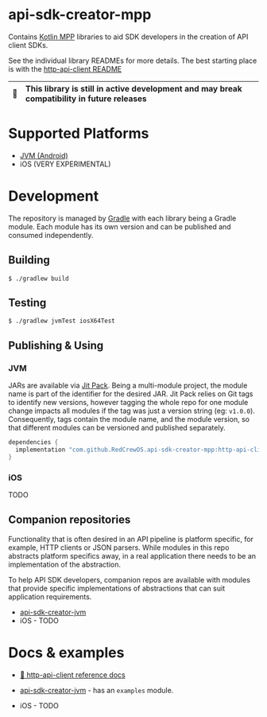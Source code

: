 # api-sdk-creator-mpp

Contains [Kotlin MPP](https://kotlinlang.org/docs/mpp-get-started.html) libraries to aid SDK developers in the creation of API client SDKs.

See the individual library READMEs for more details. The best starting place is with the
[http-api-client README](http-api-client/README.md)

| :memo: | This library is still in active development and may break compatibility in future releases |
|--------|:------------------------------------------------------------------------------------------|

# Supported Platforms
- [JVM (Android)](https://github.com/RedCrewOS/api-sdk-creator-jvm/)
- iOS (VERY EXPERIMENTAL)

# Development

The repository is managed by [Gradle](https://gradle.org/) with each library being a Gradle module. Each module has
its own version and can be published and consumed independently.

## Building

```shell
$ ./gradlew build
```

## Testing

```shell
$ ./gradlew jvmTest iosX64Test
```

## Publishing & Using

### JVM

JARs are available via [Jit Pack](https://jitpack.io/#RedCrewOS/api-sdk-creator-mpp). Being a multi-module project,
the module name is part of the identifier for the desired JAR. Jit Pack relies on Git tags to identify new versions, however tagging the whole repo for one module change impacts all modules if the tag was just a version string (eg: `v1.0.0`). Consequently, tags contain the module name, and the module version, so that different modules can be versioned and published separately. 

```groovy
dependencies {
  implementation "com.github.RedCrewOS.api-sdk-creator-mpp:http-api-client:http-api-client_v0.5.0"
}
```

### iOS

TODO

## Companion repositories

Functionality that is often desired in an API pipeline is platform specific, for example, HTTP clients or JSON parsers. While modules in this repo abstracts platform specifics away, in a real application there needs to be an implementation of the abstraction.

To help API SDK developers, companion repos are available with modules that provide specific implementations of abstractions that can suit application requirements.

- [api-sdk-creator-jvm](https://github.com/RedCrewOS/api-sdk-creator-jvm)
- iOS - TODO

# Docs & examples

- [📘 http-api-client reference docs](/http-api-cleint/docs/sdk/index.html)


- [api-sdk-creator-jvm](https://github.com/RedCrewOS/api-sdk-creator-jvm) - has an `examples` module.
- iOS - TODO
